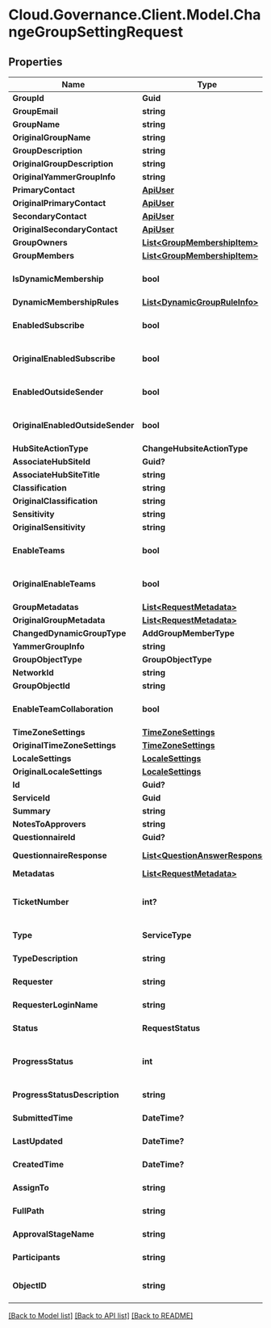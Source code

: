 # Cloud.Governance.Client.Model.ChangeGroupSettingRequest
## Properties

Name | Type | Description | Notes
------------ | ------------- | ------------- | -------------
**GroupId** | **Guid** |  | [optional] 
**GroupEmail** | **string** |  | [optional] 
**GroupName** | **string** |  | [optional] 
**OriginalGroupName** | **string** |  | [optional] 
**GroupDescription** | **string** |  | [optional] 
**OriginalGroupDescription** | **string** |  | [optional] 
**OriginalYammerGroupInfo** | **string** |  | [optional] 
**PrimaryContact** | [**ApiUser**](ApiUser.md) | ApiUser model | [optional] 
**OriginalPrimaryContact** | [**ApiUser**](ApiUser.md) | ApiUser model | [optional] 
**SecondaryContact** | [**ApiUser**](ApiUser.md) | ApiUser model | [optional] 
**OriginalSecondaryContact** | [**ApiUser**](ApiUser.md) | ApiUser model | [optional] 
**GroupOwners** | [**List&lt;GroupMembershipItem&gt;**](GroupMembershipItem.md) |  | [optional] 
**GroupMembers** | [**List&lt;GroupMembershipItem&gt;**](GroupMembershipItem.md) |  | [optional] 
**IsDynamicMembership** | **bool** |  | [optional] [default to false]
**DynamicMembershipRules** | [**List&lt;DynamicGroupRuleInfo&gt;**](DynamicGroupRuleInfo.md) |  | [optional] 
**EnabledSubscribe** | **bool** |  | [optional] [default to false]
**OriginalEnabledSubscribe** | **bool** |  | [optional] [default to false]
**EnabledOutsideSender** | **bool** |  | [optional] [default to false]
**OriginalEnabledOutsideSender** | **bool** |  | [optional] [default to false]
**HubSiteActionType** | **ChangeHubsiteActionType** |  | [optional] 
**AssociateHubSiteId** | **Guid?** |  | [optional] 
**AssociateHubSiteTitle** | **string** |  | [optional] 
**Classification** | **string** |  | [optional] 
**OriginalClassification** | **string** |  | [optional] 
**Sensitivity** | **string** |  | [optional] 
**OriginalSensitivity** | **string** |  | [optional] 
**EnableTeams** | **bool** |  | [optional] [default to false]
**OriginalEnableTeams** | **bool** |  | [optional] [default to false]
**GroupMetadatas** | [**List&lt;RequestMetadata&gt;**](RequestMetadata.md) |  | [optional] 
**OriginalGroupMetadata** | [**List&lt;RequestMetadata&gt;**](RequestMetadata.md) |  | [optional] 
**ChangedDynamicGroupType** | **AddGroupMemberType** |  | [optional] 
**YammerGroupInfo** | **string** |  | [optional] 
**GroupObjectType** | **GroupObjectType** |  | [optional] 
**NetworkId** | **string** |  | [optional] 
**GroupObjectId** | **string** |  | [optional] 
**EnableTeamCollaboration** | **bool** |  | [optional] [default to false]
**TimeZoneSettings** | [**TimeZoneSettings**](TimeZoneSettings.md) | TimeZoneSettings | [optional] 
**OriginalTimeZoneSettings** | [**TimeZoneSettings**](TimeZoneSettings.md) | OriginalTimeZoneSettings | [optional] 
**LocaleSettings** | [**LocaleSettings**](LocaleSettings.md) | LocaleSettings | [optional] 
**OriginalLocaleSettings** | [**LocaleSettings**](LocaleSettings.md) | OriginalLocaleSettings | [optional] 
**Id** | **Guid?** | Id of request. | [optional] 
**ServiceId** | **Guid** | Id of service. | [optional] 
**Summary** | **string** | Summary of request. | [optional] 
**NotesToApprovers** | **string** | Notes to approvers. | [optional] 
**QuestionnaireId** | **Guid?** | Id of questionnaire | [optional] 
**QuestionnaireResponse** | [**List&lt;QuestionAnswerResponse&gt;**](QuestionAnswerResponse.md) | Questionnaire question and answer of request. | [optional] 
**Metadatas** | [**List&lt;RequestMetadata&gt;**](RequestMetadata.md) | Metadata of request. | [optional] 
**TicketNumber** | **int?** | Ticket number of request. | [optional] [readonly] [default to 0]
**Type** | **ServiceType** | Service type of request. | [optional] [readonly] 
**TypeDescription** | **string** | Service type description of request. | [optional] [readonly] 
**Requester** | **string** | Requester display name. | [optional] [readonly] 
**RequesterLoginName** | **string** | Requester login name. | [optional] [readonly] 
**Status** | **RequestStatus** | Status of request. | [optional] [readonly] 
**ProgressStatus** | **int** | Progress status of request. | [optional] [readonly] [default to 0]
**ProgressStatusDescription** | **string** | Progress status description of request. | [optional] [readonly] 
**SubmittedTime** | **DateTime?** | Submitted time of request. | [optional] [readonly] 
**LastUpdated** | **DateTime?** | Last updated time of request. | [optional] [readonly] 
**CreatedTime** | **DateTime?** | Created time of request. | [optional] [readonly] 
**AssignTo** | **string** | Task assignee of request. | [optional] [readonly] 
**FullPath** | **string** | Object full path of request. | [optional] [readonly] 
**ApprovalStageName** | **string** | Approval stage name of request. | [optional] [readonly] 
**Participants** | **string** | Participants of request. | [optional] [readonly] 
**ObjectID** | **string** | Object full path/email/private channel of request. | [optional] [readonly] 

[[Back to Model list]](../README.md#documentation-for-models) [[Back to API list]](../README.md#documentation-for-api-endpoints) [[Back to README]](../README.md)

